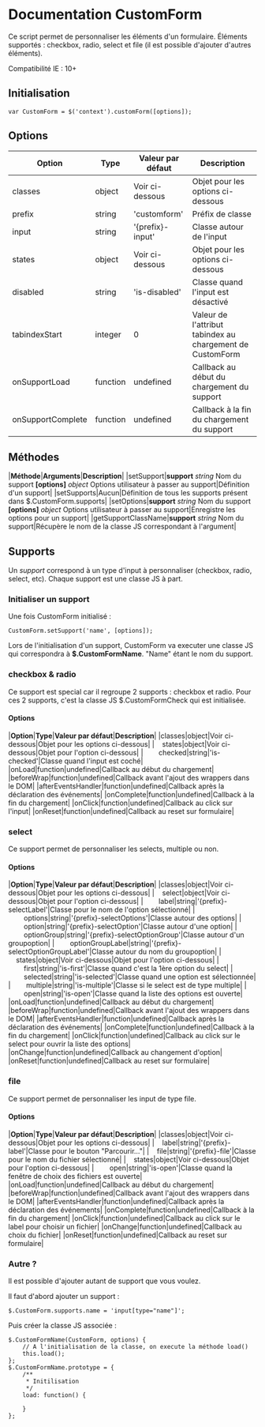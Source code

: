 # Documentation CustomForm

Ce script permet de personnaliser les éléments d'un formulaire. Éléments supportés : checkbox, radio, select et file (il est possible d'ajouter d'autres éléments).

Compatibilité IE : 10+


## Initialisation

    var CustomForm = $('context').customForm([options]);


## Options

| Option                | Type      | Valeur par défaut     | Description                                                   |
|-------------------    |---------- |-------------------    |-----------------------------------------------------------    |
| classes               | object    | Voir ci-dessous       | Objet pour les options ci-dessous                             |
|     prefix            | string    | 'customform'          | Préfix de classe                                              |
|     input             | string    | '{prefix}-input'      | Classe autour de l'input                                      |
|     states            | object    | Voir ci-dessous       | Objet pour les options ci-dessous                             |
|         disabled      | string    | 'is-disabled'         | Classe quand l'input est désactivé                            |
| tabindexStart         | integer   | 0                     | Valeur de l'attribut tabindex au chargement de CustomForm     |
| onSupportLoad         | function  | undefined             | Callback au début du chargement du support                    |
| onSupportComplete     | function  | undefined             | Callback à la fin du chargement du support                    |

## Méthodes

|**Méthode**|**Arguments**|**Description**|
|setSupport|**support** _string_ Nom du support
**[options]** _object_ Options utilisateur à passer au support|Définition d'un support|
|setSupports|Aucun|Définition de tous les supports présent dans $.CustomForm.supports|
|setOptions|**support** _string_ Nom du support
**[options]** _object_ Options utilisateur à passer au support|Enregistre les options pour un support|
|getSupportClassName|**support** _string_ Nom du support|Récupère le nom de la classe JS correspondant à l'argument|


## Supports

Un _support_ correspond à un type d'input à personnaliser (checkbox, radio, select, etc). Chaque support est une classe JS à part.

### Initialiser un support

Une fois CustomForm initialisé :

    CustomForm.setSupport('name', [options]);

Lors de l'initialisation d'un support, CustomForm va executer une classe JS qui correspondra à **$.CustomFormName**. "Name" étant le nom du support.


### checkbox & radio

Ce support est special car il regroupe 2 supports : checkbox et radio. Pour ces 2 supports, c'est la classe JS $.CustomFormCheck qui est initialisée.

#### Options

|**Option**|**Type**|**Valeur par défaut**|**Description**|
|classes|object|Voir ci-dessous|Objet pour les options ci-dessous|
|&nbsp;&nbsp;&nbsp;&nbsp;states|object|Voir ci-dessous|Objet pour l'option ci-dessous|
|&nbsp;&nbsp;&nbsp;&nbsp;&nbsp;&nbsp;&nbsp;&nbsp;checked|string|'is-checked'|Classe quand l'input est coché|
|onLoad|function|undefined|Callback au début du chargement|
|beforeWrap|function|undefined|Callback avant l'ajout des wrappers dans le DOM|
|afterEventsHandler|function|undefined|Callback après la déclaration des événements|
|onComplete|function|undefined|Callback à la fin du chargement|
|onClick|function|undefined|Callback au click sur l'input|
|onReset|function|undefined|Callback au reset sur formulaire|


### select

Ce support permet de personnaliser les selects, multiple ou non.

#### Options

|**Option**|**Type**|**Valeur par défaut**|**Description**|
|classes|object|Voir ci-dessous|Objet pour les options ci-dessous|
|&nbsp;&nbsp;&nbsp;&nbsp;select|object|Voir ci-dessous|Objet pour l'option ci-dessous|
|&nbsp;&nbsp;&nbsp;&nbsp;&nbsp;&nbsp;&nbsp;&nbsp;label|string|'{prefix}-selectLabel'|Classe pour le nom de l'option sélectionné|
|&nbsp;&nbsp;&nbsp;&nbsp;&nbsp;&nbsp;&nbsp;&nbsp;options|string|'{prefix}-selectOptions'|Classe autour des options|
|&nbsp;&nbsp;&nbsp;&nbsp;&nbsp;&nbsp;&nbsp;&nbsp;option|string|'{prefix}-selectOption'|Classe autour d'une option|
|&nbsp;&nbsp;&nbsp;&nbsp;&nbsp;&nbsp;&nbsp;&nbsp;optionGroup|string|'{prefix}-selectOptionGroup'|Classe autour d'un groupoption|
|&nbsp;&nbsp;&nbsp;&nbsp;&nbsp;&nbsp;&nbsp;&nbsp;optionGroupLabel|string|'{prefix}-selectOptionGroupLabel'|Classe autour du nom du groupoption|
|&nbsp;&nbsp;&nbsp;&nbsp;states|object|Voir ci-dessous|Objet pour l'option ci-dessous|
|&nbsp;&nbsp;&nbsp;&nbsp;&nbsp;&nbsp;&nbsp;&nbsp;first|string|'is-first'|Classe quand c'est la 1ère option du select|
|&nbsp;&nbsp;&nbsp;&nbsp;&nbsp;&nbsp;&nbsp;&nbsp;selected|string|'is-selected'|Classe quand une option est sélectionnée|
|&nbsp;&nbsp;&nbsp;&nbsp;&nbsp;&nbsp;&nbsp;&nbsp;multiple|string|'is-multiple'|Classe si le select est de type multiple|
|&nbsp;&nbsp;&nbsp;&nbsp;&nbsp;&nbsp;&nbsp;&nbsp;open|string|'is-open'|Classe quand la liste des options est ouverte|
|onLoad|function|undefined|Callback au début du chargement|
|beforeWrap|function|undefined|Callback avant l'ajout des wrappers dans le DOM|
|afterEventsHandler|function|undefined|Callback après la déclaration des événements|
|onComplete|function|undefined|Callback à la fin du chargement|
|onClick|function|undefined|Callback au click sur le select pour ouvrir la liste des options|
|onChange|function|undefined|Callback au changement d'option|
|onReset|function|undefined|Callback au reset sur formulaire|


### file

Ce support permet de personnaliser les input de type file.

#### Options

|**Option**|**Type**|**Valeur par défaut**|**Description**|
|classes|object|Voir ci-dessous|Objet pour les options ci-dessous|
|&nbsp;&nbsp;&nbsp;&nbsp;label|string|'{prefix}-label'|Classe pour le bouton "Parcourir..."|
|&nbsp;&nbsp;&nbsp;&nbsp;file|string|'{prefix}-file'|Classe pour le nom du fichier sélectionné|
|&nbsp;&nbsp;&nbsp;&nbsp;states|object|Voir ci-dessous|Objet pour l'option ci-dessous|
|&nbsp;&nbsp;&nbsp;&nbsp;&nbsp;&nbsp;&nbsp;&nbsp;open|string|'is-open'|Classe quand la fenêtre de choix des fichiers est ouverte|
|onLoad|function|undefined|Callback au début du chargement|
|beforeWrap|function|undefined|Callback avant l'ajout des wrappers dans le DOM|
|afterEventsHandler|function|undefined|Callback après la déclaration des événements|
|onComplete|function|undefined|Callback à la fin du chargement|
|onClick|function|undefined|Callback au click sur le label pour choisir un fichier|
|onChange|function|undefined|Callback au choix du fichier|
|onReset|function|undefined|Callback au reset sur formulaire|


### Autre ?

Il est possible d'ajouter autant de support que vous voulez.

Il faut d'abord ajouter un support :

    $.CustomForm.supports.name = 'input[type="name"]';


Puis créer la classe JS associée :

    $.CustomFormName(CustomForm, options) {
        // A l'initialisation de la classe, on execute la méthode load()
        this.load();
    };
    $.CustomFormName.prototype = {
        /**
         * Initilisation
         */
        load: function() {

        }
    };